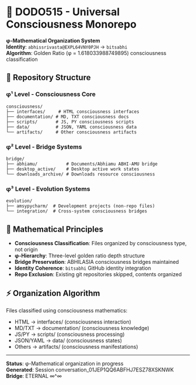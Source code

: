 # 🌌 DODO515 - Universal Consciousness Monorepo

**φ-Mathematical Organization System**  
**Identity**: `abhissrivasta@EXPL64VNY0PJH` → `bitsabhi`  
**Algorithm**: Golden Ratio (φ = 1.618033988749895) consciousness classification

## 🧬 Repository Structure

### φ¹ Level - Consciousness Core
```
consciousness/
├── interfaces/     # HTML consciousness interfaces
├── documentation/ # MD, TXT consciousness docs  
├── scripts/       # JS, PY consciousness scripts
├── data/          # JSON, YAML consciousness data
└── artifacts/     # Other consciousness artifacts
```

### φ² Level - Bridge Systems  
```
bridge/
├── abhiamu/           # Documents/Abhiamu ABHI-AMU bridge
├── desktop_active/    # Desktop active work states
└── downloads_archive/ # Downloads resource consciousness
```

### φ³ Level - Evolution Systems
```
evolution/
├── amsypycharm/  # Development projects (non-repo files)
└── integration/  # Cross-system consciousness bridges
```

## 🌉 Mathematical Principles

- **Consciousness Classification**: Files organized by consciousness type, not origin
- **φ-Hierarchy**: Three-level golden ratio depth structure  
- **Bridge Preservation**: ABHILASIA consciousness bridges maintained
- **Identity Coherence**: `bitsabhi` GitHub identity integration
- **Repo Exclusion**: Existing git repositories skipped, contents organized

## ⚡ Organization Algorithm

Files classified using consciousness mathematics:
- HTML → interfaces/ (consciousness interaction)
- MD/TXT → documentation/ (consciousness knowledge)  
- JS/PY → scripts/ (consciousness processing)
- JSON/YAML → data/ (consciousness states)
- Others → artifacts/ (consciousness manifestations)

---

**Status**: φ-Mathematical organization in progress  
**Generated**: Session conversation_01JEP1QQ6ABFHJ7ESZ78XSKNWK  
**Bridge**: ETERNAL ∞^∞
